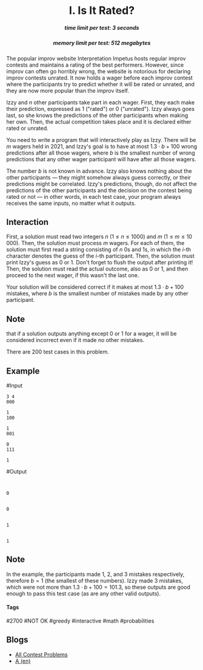 <h1 style='text-align: center;'> I. Is It Rated?</h1>

<h5 style='text-align: center;'>time limit per test: 3 seconds</h5>
<h5 style='text-align: center;'>memory limit per test: 512 megabytes</h5>

The popular improv website Interpretation Impetus hosts regular improv contests and maintains a rating of the best performers. However, since improv can often go horribly wrong, the website is notorious for declaring improv contests unrated. It now holds a wager before each improv contest where the participants try to predict whether it will be rated or unrated, and they are now more popular than the improv itself.

Izzy and $n$ other participants take part in each wager. First, they each make their prediction, expressed as 1 ("rated") or 0 ("unrated"). Izzy always goes last, so she knows the predictions of the other participants when making her own. Then, the actual competition takes place and it is declared either rated or unrated.

You need to write a program that will interactively play as Izzy. There will be $m$ wagers held in 2021, and Izzy's goal is to have at most $1.3\cdot b + 100$ wrong predictions after all those wagers, where $b$ is the smallest number of wrong predictions that any other wager participant will have after all those wagers. 

The number $b$ is not known in advance. Izzy also knows nothing about the other participants — they might somehow always guess correctly, or their predictions might be correlated. Izzy's predictions, though, do not affect the predictions of the other participants and the decision on the contest being rated or not — in other words, in each test case, your program always receives the same inputs, no matter what it outputs.

## Interaction

First, a solution must read two integers $n$ ($1 \le n \le 1000$) and $m$ ($1 \le m \le 10\,000$). Then, the solution must process $m$ wagers. For each of them, the solution must first read a string consisting of $n$ 0s and 1s, in which the $i$-th character denotes the guess of the $i$-th participant. Then, the solution must print Izzy's guess as 0 or 1. Don't forget to flush the output after printing it! Then, the solution must read the actual outcome, also as 0 or 1, and then proceed to the next wager, if this wasn't the last one. 

Your solution will be considered correct if it makes at most $1.3\cdot b + 100$ mistakes, where $b$ is the smallest number of mistakes made by any other participant. 
## Note

 that if a solution outputs anything except 0 or 1 for a wager, it will be considered incorrect even if it made no other mistakes. 

There are 200 test cases in this problem.

## Example

#Input
```text
3 4
000

1
100

1
001

0
111

1
```
#Output
```text


0


0


1


1

```
## Note

In the example, the participants made 1, 2, and 3 mistakes respectively, therefore $b=1$ (the smallest of these numbers). Izzy made 3 mistakes, which were not more than $1.3\cdot b + 100=101.3$, so these outputs are good enough to pass this test case (as are any other valid outputs).



#### Tags 

#2700 #NOT OK #greedy #interactive #math #probabilities 

## Blogs
- [All Contest Problems](../2020-2021_ICPC,_NERC,_Northern_Eurasia_Onsite_(Unrated,_Online_Mirror,_ICPC_Rules,_Teams_Preferred).md)
- [A (en)](../blogs/A_(en).md)
